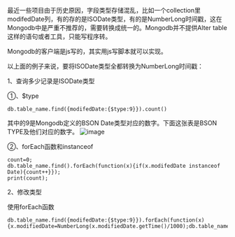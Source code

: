  最近一些项目由于历史原因，字段类型存储混乱，比如一个collection里modifedDate列，有的存的是ISODate类型，有的是NumberLong时间戳，这在Mongodb中是严重不推荐的，需要转换成统一的。Mongodb并不提供Alter table这样的语句或者工具，只能写程序转。
     
 Mongodb的客户端是js写的，其实用js写脚本就可以实现。

以上面的例子来说，要将ISODate类型全都转换为NumberLong时间戳：

1、查询多少记录是ISODate类型

①、$type

    db.table_name.find({modifedDate:{$type:9}}).count()


其中的9是Mongodb定义的BSON Date类型对应的数字。下面这张表是BSON TYPE及他们对应的数字。
![image](http://blog.chinaunix.net/attachment/201308/29/15795819_1377755529DlLA.jpg)

②、forEach函数和instanceof

    count=0;
    db.table_name.find().forEach(function(x){if(x.modifedDate instanceof Date){count++}});
    print(count);


2、修改类型

使用forEach函数
      

    db.table_name.find({modifedDate:{$type:9}}).forEach(function(x){x.modifiedDate=NumberLong(x.modifiedDate.getTime()/1000);db.table_name.save(x)})

